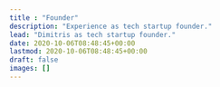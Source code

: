 ```yaml
---
title : "Founder"
description: "Experience as tech startup founder."
lead: "Dimitris as tech startup founder."
date: 2020-10-06T08:48:45+00:00
lastmod: 2020-10-06T08:48:45+00:00
draft: false
images: []
---
```

